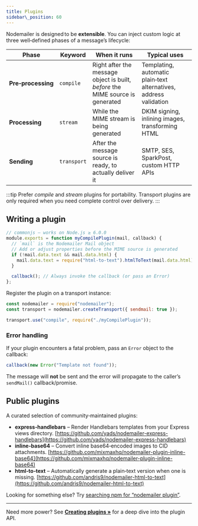 ```yaml
---
title: Plugins
sidebar\_position: 60
---
```


Nodemailer is designed to be **extensible**. You can inject custom logic at three well‑defined phases of a message’s lifecycle:

| Phase              | Keyword     | When it runs                                                                   | Typical uses                                                      |
| ------------------ | ----------- | ------------------------------------------------------------------------------ | ----------------------------------------------------------------- |
| **Pre‑processing** | `compile`   | Right after the message object is built, _before_ the MIME source is generated | Templating, automatic plain‑text alternatives, address validation |
| **Processing**     | `stream`    | While the MIME stream is being generated                                       | DKIM signing, inlining images, transforming HTML                  |
| **Sending**        | `transport` | After the message source is ready, to actually deliver it                      | SMTP, SES, SparkPost, custom HTTP APIs                            |

:::tip
Prefer _compile_ and _stream_ plugins for portability. Transport plugins are only required when you need complete control over delivery.
:::

## Writing a plugin

```js
// commonjs — works on Node.js ≥ 6.0.0
module.exports = function myCompilePlugin(mail, callback) {
  // `mail` is the Nodemailer Mail object
  // Add or adjust properties before the MIME source is generated
  if (!mail.data.text && mail.data.html) {
    mail.data.text = require("html-to-text").htmlToText(mail.data.html);
  }

  callback(); // Always invoke the callback (or pass an Error)
};
```

Register the plugin on a transport instance:

```js
const nodemailer = require("nodemailer");
const transport = nodemailer.createTransport({ sendmail: true });

transport.use("compile", require("./myCompilePlugin"));
```

### Error handling

If your plugin encounters a fatal problem, pass an `Error` object to the callback:

```js
callback(new Error("Template not found"));
```

The message will **not** be sent and the error will propagate to the caller’s `sendMail()` callback/promise.

## Public plugins

A curated selection of community‑maintained plugins:

- **express‑handlebars** – Render Handlebars templates from your Express views directory.
  [https://github.com/yads/nodemailer-express-handlebars](https://github.com/yads/nodemailer-express-handlebars)
- **inline‑base64** – Convert inline base64‑encoded images to CID attachments.
  [https://github.com/mixmaxhq/nodemailer-plugin-inline-base64](https://github.com/mixmaxhq/nodemailer-plugin-inline-base64)
- **html‑to‑text** – Automatically generate a plain‑text version when one is missing.
  [https://github.com/andris9/nodemailer-html-to-text](https://github.com/andris9/nodemailer-html-to-text)

Looking for something else? Try [searching npm for “nodemailer plugin”](https://www.npmjs.com/search?q=keywords:nodemailer%20plugin).

---

Need more power? See **[Creating plugins »](/plugins/create)** for a deep dive into the plugin API.
